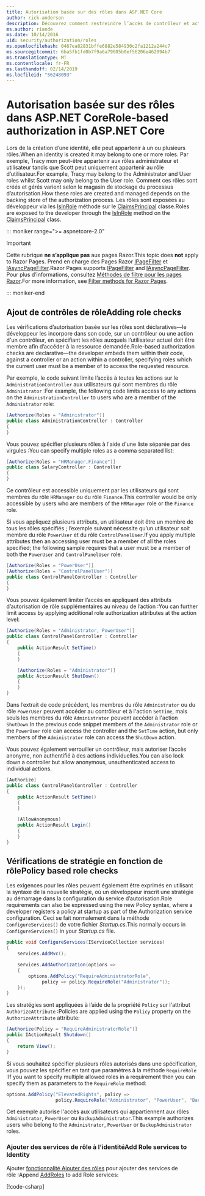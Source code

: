 ```yaml
---
title: Autorisation basée sur des rôles dans ASP.NET Core
author: rick-anderson
description: Découvrez comment restreindre l’accès de contrôleur et action ASP.NET Core en passant des rôles à l’attribut Authorize.
ms.author: riande
ms.date: 10/14/2016
uid: security/authorization/roles
ms.openlocfilehash: 0467ea82831bffe6882e584930c2fa1212a244c7
ms.sourcegitcommit: 6ba5fb1fd0b7f9a6a79085b0ef56206e462094b7
ms.translationtype: MT
ms.contentlocale: fr-FR
ms.lasthandoff: 02/14/2019
ms.locfileid: "56248093"
---
```

# <a name="role-based-authorization-in-aspnet-core"></a><span data-ttu-id="d5893-103">Autorisation basée sur des rôles dans ASP.NET Core</span><span class="sxs-lookup"><span data-stu-id="d5893-103">Role-based authorization in ASP.NET Core</span></span>

<a name="security-authorization-role-based"></a>

<span data-ttu-id="d5893-104">Lors de la création d’une identité, elle peut appartenir à un ou plusieurs rôles.</span><span class="sxs-lookup"><span data-stu-id="d5893-104">When an identity is created it may belong to one or more roles.</span></span> <span data-ttu-id="d5893-105">Par exemple, Tracy mon peut-être appartenir aux rôles administrateur et utilisateur tandis que Scott peut uniquement appartenir au rôle d’utilisateur.</span><span class="sxs-lookup"><span data-stu-id="d5893-105">For example, Tracy may belong to the Administrator and User roles whilst Scott may only belong to the User role.</span></span> <span data-ttu-id="d5893-106">Comment ces rôles sont créés et gérés varient selon le magasin de stockage du processus d’autorisation.</span><span class="sxs-lookup"><span data-stu-id="d5893-106">How these roles are created and managed depends on the backing store of the authorization process.</span></span> <span data-ttu-id="d5893-107">Les rôles sont exposées au développeur via les [IsInRole](/dotnet/api/system.security.principal.genericprincipal.isinrole) méthode sur le [ClaimsPrincipal](/dotnet/api/system.security.claims.claimsprincipal) classe.</span><span class="sxs-lookup"><span data-stu-id="d5893-107">Roles are exposed to the developer through the [IsInRole](/dotnet/api/system.security.principal.genericprincipal.isinrole) method on the [ClaimsPrincipal](/dotnet/api/system.security.claims.claimsprincipal) class.</span></span>

::: moniker range=">= aspnetcore-2.0"

> [!IMPORTANT]
> <span data-ttu-id="d5893-108">Cette rubrique **ne s’applique pas** aux pages Razor.</span><span class="sxs-lookup"><span data-stu-id="d5893-108">This topic does **not** apply to Razor Pages.</span></span> <span data-ttu-id="d5893-109">Prend en charge des Pages Razor [IPageFilter](/dotnet/api/microsoft.aspnetcore.mvc.filters.ipagefilter) et [IAsyncPageFilter](/dotnet/api/microsoft.aspnetcore.mvc.filters.iasyncpagefilter).</span><span class="sxs-lookup"><span data-stu-id="d5893-109">Razor Pages supports [IPageFilter](/dotnet/api/microsoft.aspnetcore.mvc.filters.ipagefilter) and [IAsyncPageFilter](/dotnet/api/microsoft.aspnetcore.mvc.filters.iasyncpagefilter).</span></span> <span data-ttu-id="d5893-110">Pour plus d’informations, consultez [Méthodes de filtre pour les pages Razor](xref:razor-pages/filter).</span><span class="sxs-lookup"><span data-stu-id="d5893-110">For more information, see [Filter methods for Razor Pages](xref:razor-pages/filter).</span></span>

::: moniker-end

## <a name="adding-role-checks"></a><span data-ttu-id="d5893-111">Ajout de contrôles de rôle</span><span class="sxs-lookup"><span data-stu-id="d5893-111">Adding role checks</span></span>

<span data-ttu-id="d5893-112">Les vérifications d’autorisation basée sur les rôles sont déclaratives&mdash;le développeur les incorpore dans son code, sur un contrôleur ou une action d'un contrôleur, en spécifiant les rôles auxquels l’utilisateur actuel doit être membre afin d’accéder à la ressource demandée.</span><span class="sxs-lookup"><span data-stu-id="d5893-112">Role-based authorization checks are declarative&mdash;the developer embeds them within their code, against a controller or an action within a controller, specifying roles which the current user must be a member of to access the requested resource.</span></span>

<span data-ttu-id="d5893-113">Par exemple, le code suivant limite l’accès à toutes les actions sur le `AdministrationController` aux utilisateurs qui sont membres du rôle `Administrator` :</span><span class="sxs-lookup"><span data-stu-id="d5893-113">For example, the following code limits access to any actions on the `AdministrationController` to users who are a member of the `Administrator` role:</span></span>

```csharp
[Authorize(Roles = "Administrator")]
public class AdministrationController : Controller
{
}
```

<span data-ttu-id="d5893-114">Vous pouvez spécifier plusieurs rôles à l'aide d'une liste séparée par des virgules :</span><span class="sxs-lookup"><span data-stu-id="d5893-114">You can specify multiple roles as a comma separated list:</span></span>

```csharp
[Authorize(Roles = "HRManager,Finance")]
public class SalaryController : Controller
{
}
```

<span data-ttu-id="d5893-115">Ce contrôleur est accessible uniquement par les utilisateurs qui sont membres du rôle `HRManager` ou du rôle `Finance`.</span><span class="sxs-lookup"><span data-stu-id="d5893-115">This controller would be only accessible by users who are members of the `HRManager` role or the `Finance` role.</span></span>

<span data-ttu-id="d5893-116">Si vous appliquez plusieurs attributs, un utilisateur doit être un membre de tous les rôles spécifiés ; l’exemple suivant nécessite qu’un utilisateur soit membre du rôle `PowerUser` et du rôle `ControlPanelUser`.</span><span class="sxs-lookup"><span data-stu-id="d5893-116">If you apply multiple attributes then an accessing user must be a member of all the roles specified; the following sample requires that a user must be a member of both the `PowerUser` and `ControlPanelUser` role.</span></span>

```csharp
[Authorize(Roles = "PowerUser")]
[Authorize(Roles = "ControlPanelUser")]
public class ControlPanelController : Controller
{
}
```

<span data-ttu-id="d5893-117">Vous pouvez également limiter l’accès en appliquant des attributs d’autorisation de rôle supplémentaires au niveau de l’action :</span><span class="sxs-lookup"><span data-stu-id="d5893-117">You can further limit access by applying additional role authorization attributes at the action level:</span></span>

```csharp
[Authorize(Roles = "Administrator, PowerUser")]
public class ControlPanelController : Controller
{
    public ActionResult SetTime()
    {
    }

    [Authorize(Roles = "Administrator")]
    public ActionResult ShutDown()
    {
    }
}
```

<span data-ttu-id="d5893-118">Dans l’extrait de code précédent, les membres du rôle `Administrator` ou du rôle `PowerUser` peuvent accéder au contrôleur et à l'action `SetTime`, mais seuls les membres du rôle `Administrator` peuvent accéder à l'action `ShutDown`.</span><span class="sxs-lookup"><span data-stu-id="d5893-118">In the previous code snippet members of the `Administrator` role or the `PowerUser` role can access the controller and the `SetTime` action, but only members of the `Administrator` role can access the `ShutDown` action.</span></span>

<span data-ttu-id="d5893-119">Vous pouvez également verrouiller un contrôleur, mais autoriser l’accès anonyme, non authentifié à des actions individuelles.</span><span class="sxs-lookup"><span data-stu-id="d5893-119">You can also lock down a controller but allow anonymous, unauthenticated access to individual actions.</span></span>

```csharp
[Authorize]
public class ControlPanelController : Controller
{
    public ActionResult SetTime()
    {
    }

    [AllowAnonymous]
    public ActionResult Login()
    {
    }
}
```

<a name="security-authorization-role-policy"></a>

## <a name="policy-based-role-checks"></a><span data-ttu-id="d5893-120">Vérifications de stratégie en fonction de rôle</span><span class="sxs-lookup"><span data-stu-id="d5893-120">Policy based role checks</span></span>

<span data-ttu-id="d5893-121">Les exigences pour les rôles peuvent également être exprimés en utilisant la syntaxe de la nouvelle stratégie, où un développeur inscrit une stratégie au démarrage dans la configuration du service d’autorisation.</span><span class="sxs-lookup"><span data-stu-id="d5893-121">Role requirements can also be expressed using the new Policy syntax, where a developer registers a policy at startup as part of the Authorization service configuration.</span></span> <span data-ttu-id="d5893-122">Ceci se fait normalement dans la méthode `ConfigureServices()` de votre fichier *Startup.cs*.</span><span class="sxs-lookup"><span data-stu-id="d5893-122">This normally occurs in `ConfigureServices()` in your *Startup.cs* file.</span></span>

```csharp
public void ConfigureServices(IServiceCollection services)
{
    services.AddMvc();

    services.AddAuthorization(options =>
    {
        options.AddPolicy("RequireAdministratorRole",
             policy => policy.RequireRole("Administrator"));
    });
}
```

<span data-ttu-id="d5893-123">Les stratégies sont appliquées à l’aide de la propriété `Policy` sur l'attribut `AuthorizeAttribute` :</span><span class="sxs-lookup"><span data-stu-id="d5893-123">Policies are applied using the `Policy` property on the `AuthorizeAttribute` attribute:</span></span>

```csharp
[Authorize(Policy = "RequireAdministratorRole")]
public IActionResult Shutdown()
{
    return View();
}
```

<span data-ttu-id="d5893-124">Si vous souhaitez spécifier plusieurs rôles autorisés dans une spécification, vous pouvez les spécifier en tant que paramètres à la méthode `RequireRole` :</span><span class="sxs-lookup"><span data-stu-id="d5893-124">If you want to specify multiple allowed roles in a requirement then you can specify them as parameters to the `RequireRole` method:</span></span>

```csharp
options.AddPolicy("ElevatedRights", policy =>
                  policy.RequireRole("Administrator", "PowerUser", "BackupAdministrator"));
```

<span data-ttu-id="d5893-125">Cet exemple autorise l'accès aux utilisateurs qui appartiennent aux rôles `Administrator`, `PowerUser` ou `BackupAdministrator`.</span><span class="sxs-lookup"><span data-stu-id="d5893-125">This example authorizes users who belong to the `Administrator`, `PowerUser` or `BackupAdministrator` roles.</span></span>

### <a name="add-role-services-to-identity"></a><span data-ttu-id="d5893-126">Ajouter des services de rôle à l’identité</span><span class="sxs-lookup"><span data-stu-id="d5893-126">Add Role services to Identity</span></span>

<span data-ttu-id="d5893-127">Ajouter [fonctionnalité Ajouter des rôles](/dotnet/api/microsoft.aspnetcore.identity.identitybuilder.addroles#Microsoft_AspNetCore_Identity_IdentityBuilder_AddRoles__1) pour ajouter des services de rôle :</span><span class="sxs-lookup"><span data-stu-id="d5893-127">Append [AddRoles](/dotnet/api/microsoft.aspnetcore.identity.identitybuilder.addroles#Microsoft_AspNetCore_Identity_IdentityBuilder_AddRoles__1) to add Role services:</span></span>

[!code-csharp[](roles/samples/Startup.cs?name=snippet&highlight=7)]